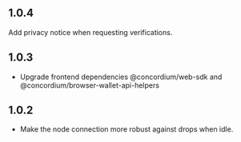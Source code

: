 ## 1.0.4

Add privacy notice when requesting verifications.

## 1.0.3

- Upgrade frontend dependencies @concordium/web-sdk and @concordium/browser-wallet-api-helpers

## 1.0.2

- Make the node connection more robust against drops when idle.

